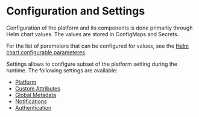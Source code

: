 # Configuration and Settings

Configuration of the platform and its components is done primarily through Helm chart values. The values are stored in ConfigMaps and Secrets.

For the list of parameters that can be configured for values, see the [Helm chart configurable parameteres](../installation-guide/deployment/deployment-helm/configurable-parameters).

Settings allows to configure subset of the platform setting during the runtime. The following settings are available:

- [Platform](./platform)
- [Custom Attributes](./custom-attributes)
- [Global Metadata](./global-metadata)
- [Notifications](./notifications)
- [Authentication](./authentication)
